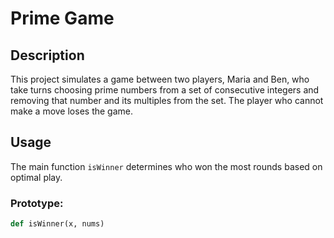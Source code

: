 # Prime Game

## Description

This project simulates a game between two players, Maria and Ben, who take turns choosing prime numbers from a set of consecutive integers and removing that number and its multiples from the set. The player who cannot make a move loses the game.

## Usage

The main function `isWinner` determines who won the most rounds based on optimal play.

### Prototype:
```python
def isWinner(x, nums)

